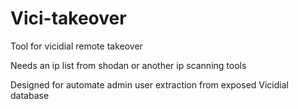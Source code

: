 # Vici-takeover
Tool for vicidial remote takeover

Needs an ip list from shodan or another ip scanning tools 

Designed for automate admin user extraction from exposed Vicidial database 

